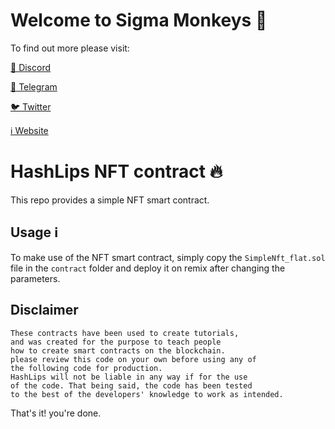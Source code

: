 # Welcome to Sigma Monkeys 🐒


To find out more please visit:

[👄 Discord](https://discord.com/invite/sigmadaos)

[💬 Telegram](https://t.me/sigmadaos)

[🐦 Twitter](https://twitter.com/sigmadaos)

[ℹ️ Website](https://sigmamonkeys.com)

# HashLips NFT contract 🔥

This repo provides a simple NFT smart contract.

## Usage ℹ️

To make use of the NFT smart contract, simply copy the `SimpleNft_flat.sol` file in the `contract` folder and deploy it on remix after changing the parameters.

## Disclaimer

    These contracts have been used to create tutorials,
    and was created for the purpose to teach people
    how to create smart contracts on the blockchain.
    please review this code on your own before using any of
    the following code for production.
    HashLips will not be liable in any way if for the use
    of the code. That being said, the code has been tested
    to the best of the developers' knowledge to work as intended.

That's it! you're done.
